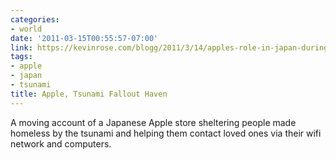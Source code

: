 ```yaml
---
categories:
- world
date: '2011-03-15T00:55:57-07:00'
link: https://kevinrose.com/blogg/2011/3/14/apples-role-in-japan-during-the-tohoku-earthquake.html
tags:
- apple
- japan
- tsunami
title: Apple, Tsunami Fallout Haven
---
```


A moving account of a Japanese Apple store sheltering people made homeless by the tsunami and helping them contact loved ones via their wifi network and computers.
